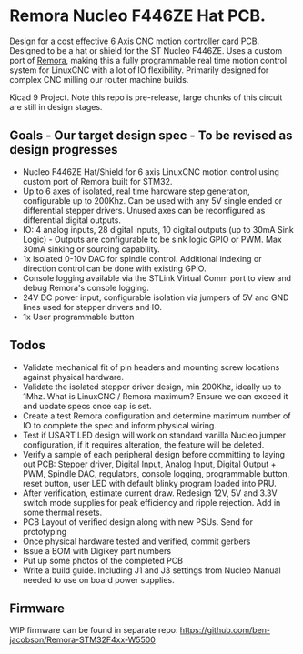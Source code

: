 # Remora Nucleo F446ZE Hat PCB.
Design for a cost effective 6 Axis CNC motion controller card PCB. Designed to be a hat or shield for the ST Nucleo F446ZE. Uses a custom port of [Remora](https://github.com/scottalford75/Remora), making this a fully programmable real time motion control system for LinuxCNC with a lot of IO flexibility. Primarily designed for complex CNC milling our router machine builds. 

Kicad 9 Project. Note this repo is pre-release, large chunks of this circuit are still in design stages.  

## Goals - Our target design spec - To be revised as design progresses
- Nucleo F446ZE Hat/Shield for 6 axis LinuxCNC motion control using custom port of Remora built for STM32.
- Up to 6 axes of isolated, real time hardware step generation, configurable up to 200Khz. Can be used with any 5V single ended or differential stepper drivers. Unused axes can be reconfigured as differential digital outputs.   
- IO: 4 analog inputs, 28 digital inputs, 10 digital outputs (up to 30mA Sink Logic) - Outputs are configurable to be sink logic GPIO or PWM. Max 30mA sinking or sourcing capability. 
- 1x Isolated 0-10v DAC for spindle control. Additional indexing or direction control can be done with existing GPIO.
- Console logging available via the STLink Virtual Comm port to view and debug Remora's console logging.
- 24V DC power input, configurable isolation via jumpers of 5V and GND lines used for stepper drivers and IO.
- 1x User programmable button

## Todos
- Validate mechanical fit of pin headers and mounting screw locations against physical hardware.
- Validate the isolated stepper driver design, min 200Khz, ideally up to 1Mhz. What is LinuxCNC / Remora maximum? Ensure we can exceed it and update specs once cap is set.
- Create a test Remora configuration and determine maximum number of IO to complete the spec and inform physical wiring.
- Test if USART LED design will work on standard vanilla Nucleo jumper configuration, if it requires alteration, the feature will be deleted. 
- Verify a sample of each peripheral design before committing to laying out PCB: Stepper driver, Digital Input, Analog Input, Digital Output + PWM, Spindle DAC, regulators, console logging, programmable button, reset button, user LED with default blinky program loaded into PRU.  
- After verification, estimate current draw. Redesign 12V, 5V and 3.3V switch mode supplies for peak efficiency and ripple rejection. Add in some thermal resets.
- PCB Layout of verified design along with new PSUs. Send for prototyping
- Once physical hardware tested and verified, commit gerbers
- Issue a BOM with Digikey part numbers
- Put up some photos of the completed PCB
- Write a build guide. Including J1 and J3 settings from Nucleo Manual needed to use on board power supplies. 

## Firmware
WIP firmware can be found in separate repo: https://github.com/ben-jacobson/Remora-STM32F4xx-W5500

